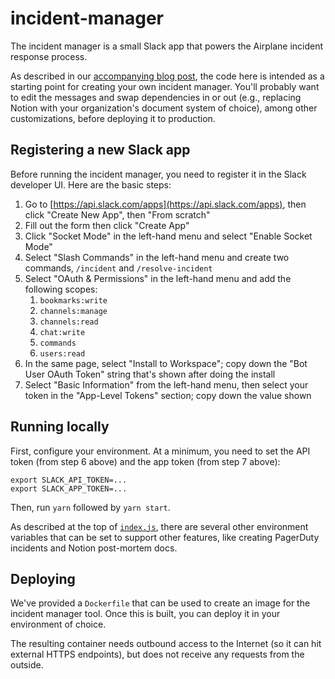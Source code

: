 # incident-manager

The incident manager is a small Slack app that powers the Airplane incident
response process.

As described in our
[accompanying blog post](https://www.airplane.dev/blog/simple-slack-based-incident-management),
the code here is intended as a starting point for creating your own incident manager.
You'll probably want to edit the messages and swap dependencies in or out
(e.g., replacing Notion with your organization's document system of choice), among other customizations, before deploying it to production.

## Registering a new Slack app

Before running the incident manager, you need to register it in the Slack developer UI.
Here are the basic steps:

1. Go to [https://api.slack.com/apps](https://api.slack.com/apps), then click
   "Create New App", then "From scratch"
2. Fill out the form then click "Create App"
3. Click "Socket Mode" in the left-hand menu and select "Enable Socket Mode"
4. Select "Slash Commands" in the left-hand menu and create two commands, `/incident`
   and `/resolve-incident`
5. Select "OAuth & Permissions" in the left-hand menu and add the following scopes:
   1. `bookmarks:write`
   2. `channels:manage`
   3. `channels:read`
   4. `chat:write`
   5. `commands`
   6. `users:read`
6. In the same page, select "Install to Workspace"; copy down the "Bot User OAuth Token"
   string that's shown after doing the install
7. Select "Basic Information" from the left-hand menu, then select your token in the
   "App-Level Tokens" section; copy down the value shown

## Running locally

First, configure your environment. At a minimum, you need to set the API token
(from step 6 above) and the app token (from step 7 above):

```
export SLACK_API_TOKEN=...
export SLACK_APP_TOKEN=...
```

Then, run `yarn` followed by `yarn start`.

As described at the top of [`index.js`](/incident-manager/index.js), there are
several other environment variables that can be set to support other features, like
creating PagerDuty incidents and Notion post-mortem docs.

## Deploying

We've provided a `Dockerfile` that can be used to create an image for the
incident manager tool. Once this is built, you can deploy it in your environment
of choice.

The resulting container needs outbound access to the Internet (so it can hit
external HTTPS endpoints), but does not receive any requests from the outside.
